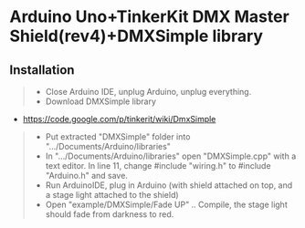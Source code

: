 
Arduino Uno+TinkerKit DMX Master Shield(rev4)+DMXSimple library
===================
 Installation
------------------
> - Close Arduino IDE, unplug Arduino, unplug everything.
> - Download DMXSimple library
  - https://code.google.com/p/tinkerit/wiki/DmxSimple
> - Put extracted "DMXSimple" folder into ".../Documents/Arduino/libraries"
> - In ".../Documents/Arduino/libraries" open "DMXSimple.cpp" with a text editor. In line 11, change #include "wiring.h" to #include "Arduino.h" and save.
> - Run ArduinoIDE, plug in Arduino (with shield attached on top, and a stage light attached to the shield)
> - Open "example/DMXSimple/Fade UP" .. Compile, the stage light should fade from darkness to red.
